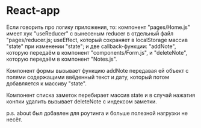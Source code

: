 # React-app

Если говорить про логику приложения, то: 
компонент "pages/Home.js" имеет хук "useReducer" с вынесеным reducer в отдельный файл "pages/reducer.js; useEffect, который сохраняет в localStorage массив "state" при изменении "state"; и две callback-функции: "addNote", которую передаём в компонент "components/Form.js", и "deleteNote", которую передаём в компонент "Notes.js".

Компонент формы вызывает функцию addNote передавая ей объект с полями содержащими ввёденный текст и дату, который потом добавляется к массиву "state".

Компонент списка заметок перебирает массив state и в случай нажатия конпки удалить вызывает deleteNote с индексом заметки.

p.s. about был добавлен для роутинга и больше полезной нагрузки не несёт.
